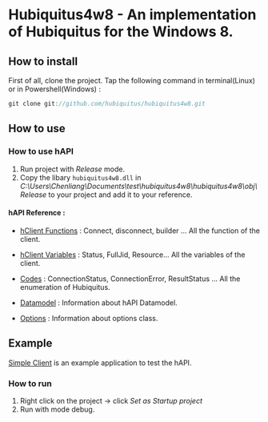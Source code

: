 # Hubiquitus4w8 - An implementation of Hubiquitus for the Windows 8.


## How to install

First of all, clone the project.
Tap the following command in terminal(Linux) or in Powershell(Windows) : 

```js
git clone git://github.com/hubiquitus/hubiquitus4w8.git
```


## How to use

### How to use hAPI

1. Run project with _Release_ mode.
2. Copy the libary ```hubiquitus4w8.dll``` in _C:\Users\Chenliang\Documents\test\hubiquitus4w8\hubiquitus4w8\obj\Release_ to your project and add it to your reference.


#### hAPI Reference :

 * [hClient Functions](https://github.com/hubiquitus/hubiquitus4w8/blob/master/doc/hClient%20Functions.md) : Connect, disconnect, builder ... All the function of the client.

 * [hClient Variables](https://github.com/hubiquitus/hubiquitus4w8/blob/master/doc/hClient%20Variables.md) : Status, FullJid, Resource... All the variables of the client.

 * [Codes](https://github.com/hubiquitus/hubiquitus4w8/blob/master/doc/Codes.md) : ConnectionStatus, ConnectionError, ResultStatus ... All the enumeration of Hubiquitus.

 * [Datamodel](https://github.com/hubiquitus/hubiquitus4w8/blob/master/doc/Datamodel.md) : Information about hAPI Datamodel.

 * [Options](https://github.com/hubiquitus/hubiquitus4w8/blob/master/doc/hOptions.md) : Information about options class.


## Example

[Simple Client](https://github.com/hubiquitus/hubiquitus4w8/tree/master/SimpleClient) is an example application to test the hAPI.

### How to run

1. Right click on the project -> click _Set as Startup project_
2. Run with mode debug.
